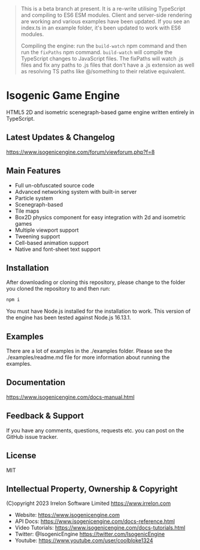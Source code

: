 > This is a beta branch at present. It is a re-write utilising TypeScript
> and compiling to ES6 ESM modules. Client and server-side rendering are
> working and various examples have been updated. If you see an index.ts
> in an example folder, it's been updated to work with ES6 modules.
> 
> Compiling the engine: run the `build-watch` npm command and then run the
> `fixPaths` npm command. `build-watch` will compile the TypeScript changes
> to JavaScript files. The fixPaths will watch .js files and fix any paths
> to .js files that don't have a .js extension as well as resolving TS
> paths like @/something to their relative equivalent.

# Isogenic Game Engine
HTML5 2D and isometric scenegraph-based game engine written entirely in TypeScript.

## Latest Updates & Changelog
https://www.isogenicengine.com/forum/viewforum.php?f=8

## Main Features
* Full un-obfuscated source code
* Advanced networking system with built-in server
* Particle system
* Scenegraph-based
* Tile maps
* Box2D physics component for easy integration with 2d and isometric games
* Multiple viewport support
* Tweening support
* Cell-based animation support
* Native and font-sheet text support

## Installation
After downloading or cloning this repository, please change to the folder you cloned the
repository to and then run:

```bash
npm i
```

You must have Node.js installed for the installation to work.
This version of the engine has been tested against Node.js 16.13.1.

## Examples
There are a lot of examples in the ./examples folder. Please see the ./examples/readme.md
file for more information about running the examples.

## Documentation
https://www.isogenicengine.com/docs-manual.html

## Feedback & Support
If you have any comments, questions, requests etc. you can post on the GitHub issue tracker.

## License
MIT

## Intellectual Property, Ownership & Copyright
(C)opyright 2023 Irrelon Software Limited
https://www.irrelon.com

* Website: https://www.isogenicengine.com
* API Docs: https://www.isogenicengine.com/docs-reference.html
* Video Tutorials: https://www.isogenicengine.com/docs-tutorials.html
* Twitter: @IsogenicEngine https://twitter.com/IsogenicEngine
* Youtube: https://www.youtube.com/user/coolbloke1324
